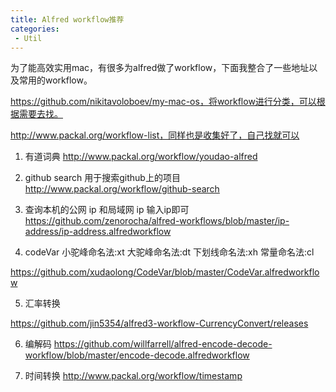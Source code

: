 ```yaml
---
title: Alfred workflow推荐
categories:
 - Util
---
```


为了能高效实用mac，有很多为alfred做了workflow，下面我整合了一些地址以及常用的workflow。

https://github.com/nikitavoloboev/my-mac-os，将workflow进行分类，可以根据需要去找。

http://www.packal.org/workflow-list，同样也是收集好了，自己找就可以

1. 有道词典
http://www.packal.org/workflow/youdao-alfred

2. github search
用于搜索github上的项目
http://www.packal.org/workflow/github-search

3. 查询本机的公网 ip 和局域网 ip
输入ip即可
https://github.com/zenorocha/alfred-workflows/blob/master/ip-address/ip-address.alfredworkflow

4. codeVar
小驼峰命名法:xt
大驼峰命名法:dt
下划线命名法:xh
常量命名法:cl

https://github.com/xudaolong/CodeVar/blob/master/CodeVar.alfredworkflow

5. 汇率转换

https://github.com/jin5354/alfred3-workflow-CurrencyConvert/releases

6. 编解码
https://github.com/willfarrell/alfred-encode-decode-workflow/blob/master/encode-decode.alfredworkflow

7. 时间转换
http://www.packal.org/workflow/timestamp